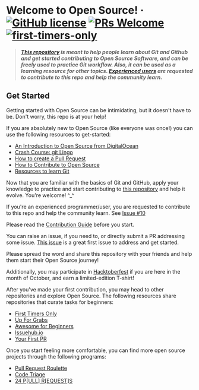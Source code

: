 # Welcome to Open Source! &middot; [![GitHub license](https://img.shields.io/badge/license-MIT-blue.svg)](https://github.com/pr4shan7/beginners-only/blob/master/LICENSE) [![PRs Welcome](https://img.shields.io/badge/PRs-welcome-brightgreen.svg)](https://github.com/pr4shan7/beginners-only/blob/master/README.md#get-started) [![first-timers-only](https://img.shields.io/badge/first--timers--only-friendly-blue.svg?style=flat-square)](https://www.firsttimersonly.com/)

> **_[This repository](https://github.com/pr4shan7/beginners-only) is meant to help people learn about Git and Github and get started contributing to Open Source Software, and can be freely used to practice Git workflow. Also, it can be used as a learning resource for other topics. [Experienced users](https://github.com/pr4shan7/beginners-only/issues/10) are requested to contribute to this repo and help the community learn._**

## Get Started

Getting started with Open Source can be intimidating, but it doesn't have to be. Don't worry, this repo is at your help!

If you are absolutely new to Open Source (like everyone was once!) you can use the following resources to get-started:

* [An Introduction to Open Source from DigitalOcean](https://www.digitalocean.com/community/tutorial_series/an-introduction-to-open-source)
* [Crash Course: git Lingo](https://dev.to/tvanblargan/crash-course-git-lingo-1enj)
* [How to create a Pull Request](https://www.digitalocean.com/community/tutorials/how-to-create-a-pull-request-on-github)
* [How to Contribute to Open Source](https://opensource.guide/how-to-contribute/)
* [Resources to learn Git](https://try.github.io/)

Now that you are familiar with the basics of Git and GitHub, apply your knowledge to practice and start contributing to [this repository](https://github.com/pr4shan7/beginners-only) and help it evolve. You're welcome! ^_^

If you're an experienced programmer/user, you are requested to contribute to this repo and help the community learn. See [Issue #10](https://github.com/pr4shan7/beginners-only/issues/10)

Please read the [Contribution Guide](https://github.com/pr4shan7/beginners-only/blob/master/CONTRIBUTING.md) before you start.

You can raise an issue, if you need to, or directly submit a PR addressing some issue.
[This issue](https://github.com/pr4shan7/beginners-only/issues/1) is a great first issue to address and get started.

Please spread the word and share this repository with your friends and help them start their Open Source journey!

Additionally, you may participate in [Hacktoberfest](https://github.com/pr4shan7/beginners-only/blob/master/Hacktoberfest/README.md) if you are here in the month of October, and earn a limited-edition T-shirt!

After you've made your first contribution, you may head to other repositories and explore Open Source. The following resources share repositories that curate tasks for beginners:

* [First Timers Only](https://www.firsttimersonly.com/)
* [Up For Grabs](https://up-for-grabs.net/#/)
* [Awesome for Beginners](https://github.com/mungell/awesome-for-beginners)
* [Issuehub.io](http://issuehub.io/)
* [Your First PR](https://yourfirstpr.github.io/)

Once you start feeling more comfortable, you can find more open source projects through the following programs:

* [Pull Request Roulette](http://www.pullrequestroulette.com/)
* [Code Triage](https://www.codetriage.com/)
* [24 P[ULL] R[EQUEST]S](https://24pullrequests.com/)
